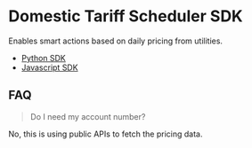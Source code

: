 # Domestic Tariff Scheduler SDK

Enables smart actions based on daily pricing from utilities.

- [Python SDK](./python/readme.md)
- [Javascript SDK](./javascript/readme.md)

## FAQ

> Do I need my account number?

No, this is using public APIs to fetch the pricing data.
